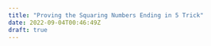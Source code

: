 ```yaml
---
title: "Proving the Squaring Numbers Ending in 5 Trick"
date: 2022-09-04T00:46:49Z
draft: true
---
```


